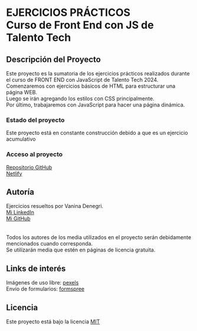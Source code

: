 <h1>EJERCICIOS PRÁCTICOS<br>Curso de Front End con JS de Talento Tech</h1>
<h2>Descripción del Proyecto</h2>
<p>
Este proyecto es la sumatoria de los ejercicios prácticos realizados durante el curso de FRONT END con JavaScript de Talento Tech 2024.<br>Comenzaremos con ejercicios básicos de HTML para estructurar una página WEB.
<br>Luego se irán agregando los estilos con CSS principalmente.
<br>Por último, trabajaremos con JavaScript para hacer una página dinámica.
</p>
<h3>Estado del proyecto</h3>
<p>Este proyecto está en constante construcción debido a que es un ejercicio acumulativo</p>
<h3>Acceso al proyecto</h3>
<p>
<a href="https://github.com/VannDennOk/ejercicios-practicos-tt-vd">Repositorio GitHub</a> 
<br><a href="https://ejercicios-practicos-tt-vd.netlify.app/">Netlify</a>
</p>
<h2>Autoría</h2>
<p>
Ejercicios resueltos por Vanina Denegri.
<br><a href="https://www.linkedin.com/in/vaninadenegri/">Mi LinkedIn</a>
<br><a href="https://github.com/VannDennOk">Mi GitHub</a>
<br>
<br>
<br>Todos los autores de los media utilizados en el proyecto serán debidamente mencionados cuando corresponda.
<br>Se utilizarán media que estén en páginas de licencia gratuita.
</p>
<h2>Links de interés</h2>
<p>Imágenes de uso libre: <a href="https://www.pexels.com/es-es/">pexels</a>
<br>Envío de formularios: <a href="https://formspree.io">formspree</a>
</p>
<h2>Licencia</h2>
<p>Este proyecto está bajo la licencia <a href="https://opensource.org/license/MIT">MIT</a></p>